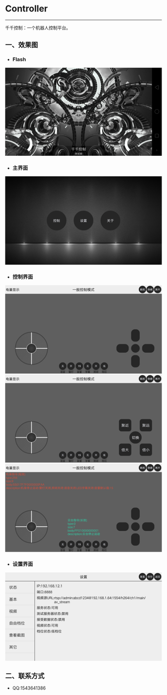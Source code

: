 # Controller
***
千千控制：一个机器人控制平台。
## 一、效果图
* ### Flash
![flash](https://github.com/King-1025/Controller/blob/aide/image/Screenshot_2018-07-14-10-53-01-92.png)
* ### 主界面
![主界面](https://github.com/King-1025/Controller/blob/aide/image/Screenshot_2018-07-14-01-12-22-50.png)
* ### 控制界面
![控制界面0](https://github.com/King-1025/Controller/blob/aide/image/Screenshot_2018-07-14-01-12-55-74.png)
![控制界面1](https://github.com/King-1025/Controller/blob/aide/image/Screenshot_2018-07-14-01-13-00-26.png)
![控制界面2](https://github.com/King-1025/Controller/blob/aide/image/Screenshot_2018-07-14-01-13-13-81.png)
* ### 设置界面
![主界面](https://github.com/King-1025/Controller/blob/aide/image/Screenshot_2018-07-14-01-12-33-96.png)
## 二、联系方式
* QQ:1543641386
